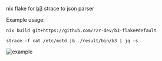 nix flake for [b3](https://github.com/dannykopping/b3) strace to json parser

Example usage:
```
nix build git+https://github.com/r2r-dev/b3-flake#default

strace -f cat /etc/motd |& ./result/bin/b3 | jq -s
```

![example](https://user-images.githubusercontent.com/39031033/227059163-f9249cb5-706c-46e7-a2a5-c1e15fcd7465.gif)
